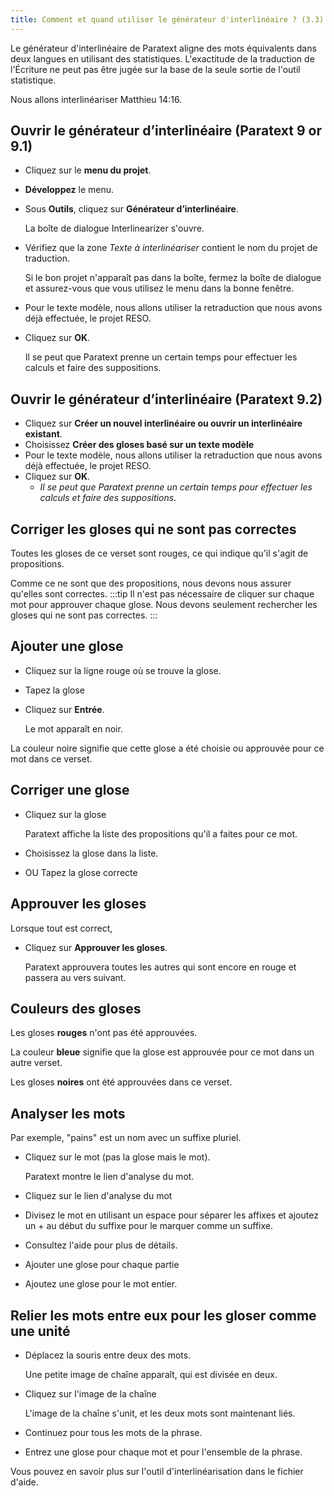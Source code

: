```yaml
---
title: Comment et quand utiliser le générateur d'interlinéaire ? (3.3)
---
```

Le générateur d'interlinéaire de Paratext aligne des mots équivalents dans deux langues en utilisant des statistiques. L'exactitude de la traduction de l'Écriture ne peut pas être jugée sur la base de la seule sortie de l'outil statistique.

Nous allons interlinéariser Matthieu 14:16.

## Ouvrir le générateur d’interlinéaire (Paratext 9 or 9.1)

-   Cliquez sur le **menu du projet**.
-   **Développez** le menu.
-   Sous **Outils**, cliquez sur **Générateur d’interlinéaire**.

    La boîte de dialogue Interlinearizer s'ouvre.

-   Vérifiez que la zone *Texte à interlinéariser* contient le nom du projet de traduction.

    Si le bon projet n'apparaît pas dans la boîte, fermez la boîte de dialogue et assurez-vous que vous utilisez le menu dans la bonne fenêtre.

-   Pour le texte modèle, nous allons utiliser la retraduction que nous avons déjà effectuée, le projet RESO.
-   Cliquez sur **OK**.

    Il se peut que Paratext prenne un certain temps pour effectuer les calculs et faire des suppositions.

## Ouvrir le générateur d’interlinéaire (Paratext 9.2)

-   Cliquez sur **Créer un nouvel interlinéaire ou ouvrir un interlinéaire existant**.
-   Choisissez **Créer des gloses basé sur un texte modèle**
-   Pour le texte modèle, nous allons utiliser la retraduction que nous avons déjà effectuée, le projet RESO.
-   Cliquez sur **OK**.  
    -  *Il se peut que Paratext prenne un certain temps pour effectuer les calculs et faire des suppositions*.

## Corriger les gloses qui ne sont pas correctes

Toutes les gloses de ce verset sont rouges, ce qui indique qu'il s'agit de propositions.

Comme ce ne sont que des propositions, nous devons nous assurer qu'elles sont correctes.
:::tip
Il n'est pas nécessaire de cliquer sur chaque mot pour approuver chaque glose. Nous devons seulement rechercher les gloses qui ne sont pas correctes.
:::
## Ajouter une glose

-   Cliquez sur la ligne rouge où se trouve la glose.
-   Tapez la glose
-   Cliquez sur **Entrée**.

    Le mot apparaît en noir.

La couleur noire signifie que cette glose a été choisie ou approuvée pour ce mot dans ce verset.

## Corriger une glose

-   Cliquez sur la glose

    Paratext affiche la liste des propositions qu'il a faites pour ce mot.

-   Choisissez la glose dans la liste.
-   OU Tapez la glose correcte

## Approuver les gloses

Lorsque tout est correct,

-   Cliquez sur **Approuver les gloses**.

    Paratext approuvera toutes les autres qui sont encore en rouge et passera au vers suivant.

## Couleurs des gloses

Les gloses **rouges** n'ont pas été approuvées.

La couleur **bleue** signifie que la glose est approuvée pour ce mot dans un autre verset.

Les gloses **noires** ont été approuvées dans ce verset.

## Analyser les mots

Par exemple, "pains" est un nom avec un suffixe pluriel.

-   Cliquez sur le mot (pas la glose mais le mot).

    Paratext montre le lien d'analyse du mot.

-   Cliquez sur le lien d'analyse du mot
-   Divisez le mot en utilisant un espace pour séparer les affixes et ajoutez un + au début du suffixe pour le marquer comme un suffixe.
-   Consultez l'aide pour plus de détails.
-   Ajouter une glose pour chaque partie
-   Ajoutez une glose pour le mot entier.

## Relier les mots entre eux pour les gloser comme une unité

-   Déplacez la souris entre deux des mots.

    Une petite image de chaîne apparaît, qui est divisée en deux.

-   Cliquez sur l'image de la chaîne

    L'image de la chaîne s'unit, et les deux mots sont maintenant liés.

-   Continuez pour tous les mots de la phrase.
-   Entrez une glose pour chaque mot et pour l'ensemble de la phrase.

Vous pouvez en savoir plus sur l'outil d'interlinéarisation dans le fichier d'aide.
